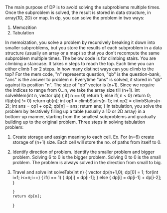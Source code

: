 The main purpose of DP is to avoid solving the subproblems multiple times. Once the subproblem is solved, the result is stored in data structure, in array(1D, 2D) or map.
In dp, you can solve the problem in two ways:
1. Memozition
2. Tabulation

In memoization, you solve a problem by recursively breaking it down into smaller subproblems, but you store the results of each subproblem in a data structure (usually an array or a map) so that you don't recompute the same subproblem multiple times.
The below code is for climbing stairs. You are climbing a staircase. It takes n steps to reach the top. Each time you can either climb 1 or 2 steps. In how many distinct ways can you climb to the top?
For the mem code, "n" represents question, "qb" is the question-bank, "ans" is the answer to problem n. Everytime "ans" is solved, it stored in "qb" against its position "n". The size of "qb" vector is (n+1). Since we require the indices to range from 0...n, we take the array size till (n+1).
int solveMem(int n, vector<int> qb)
    {
        if( n == 0) return 1;
        else if( n < 0) return 0;
        if(qb[n] != 0) return qb[n];
        int op1 = climbStairs(n-1);
        int op2 = climbStairs(n-2);
        int ans = op1 + op2;
        qb[n] = ans;
        return ans;
    }
 In tabulation, you solve the problem by iteratively filling up a table (usually a 1D or 2D array) in a bottom-up manner, starting from the smallest subproblems and gradually building up to the original problem.
 Three steps in solving tabulation problem:
 1. Create storage and assign meaning to each cell.
 Ex. For (n=6) create storage of (n+1) size. Each cell will store the no. of paths from itself to 0.
 2. Identify direction of problem. Identify the smaller problem and bigger problem. Solving 6 to 0 is the bigger problem. Solving 0 to 0 is the small problem. The problem is always solved in the direction from small to big.
 3. Travel and solve
     int solveTab(int n)
    {
        vector<int> dp(n+1,0);
        dp[0] = 1;
        for(int i=1; i<=n;i++)
        {
            if(i == 1)
            {
                dp[i] = dp[i-1];
            }
            else
            {
                dp[i] = dp[i-1] + dp[i-2];
            }
            
        }
        return dp[n];
    }
